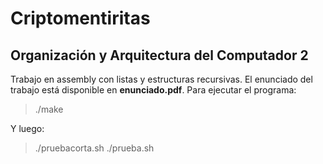 # Criptomentiritas
## Organización y Arquitectura del Computador 2

Trabajo en assembly con listas y estructuras recursivas. El enunciado del trabajo está disponible en **enunciado.pdf**.
Para ejecutar el programa:

> ./make

Y luego:

> ./pruebacorta.sh
> ./prueba.sh
